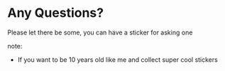 # Any Questions?
Please let there be some, you can have a sticker for asking one

note:
- If you want to be 10 years old like me and collect super cool stickers